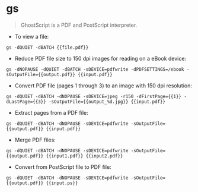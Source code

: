 # gs

> GhostScript is a PDF and PostScript interpreter.

- To view a file:

`gs -dQUIET -dBATCH {{file.pdf}}`

- Reduce PDF file size to 150 dpi images for reading on a eBook device:

`gs -dNOPAUSE -dQUIET -dBATCH -sDEVICE=pdfwrite -dPDFSETTINGS=/ebook -sOutputFile={{output.pdf}} {{input.pdf}}`

- Convert PDF file (pages 1 through 3) to an image with 150 dpi resolution:

`gs -dQUIET -dBATCH -dNOPAUSE -sDEVICE=jpeg -r150 -dFirstPage={{1}} -dLastPage={{3}} -sOutputFile={{output_%d.jpg}} {{input.pdf}}`

- Extract pages from a PDF file:

`gs -dQUIET -dBATCH -dNOPAUSE -sDEVICE=pdfwrite -sOutputFile={{output.pdf}} {{input.pdf}}`

- Merge PDF files:

`gs -dQUIET -dBATCH -dNOPAUSE -sDEVICE=pdfwrite -sOutputFile={{output.pdf}} {{input1.pdf}} {{input2.pdf}}`

- Convert from PostScript file to PDF file:

`gs -dQUIET -dBATCH -dNOPAUSE -sDEVICE=pdfwrite -sOutputFile={{output.pdf}} {{input.ps}}`
